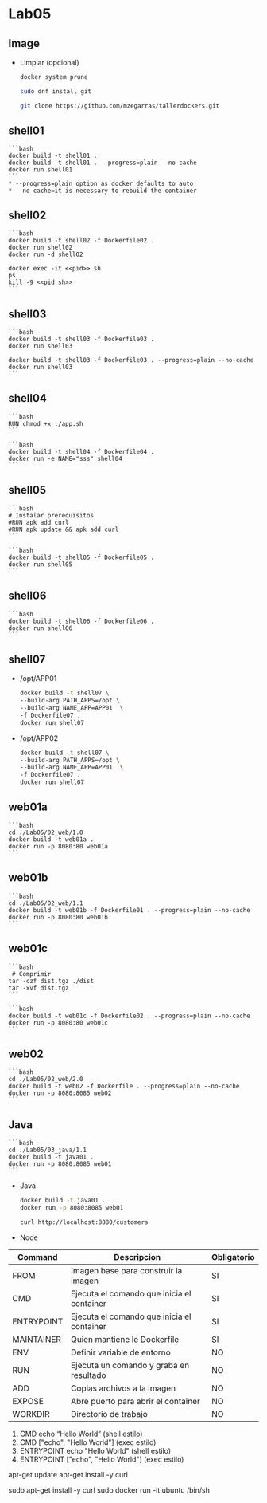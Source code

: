 # Lab05

## Image

* Limpiar (opcional)
    ```bash
    docker system prune

    sudo dnf install git
    
    git clone https://github.com/mzegarras/tallerdockers.git

    ```


## shell01
    ```bash
    docker build -t shell01 .
    docker build -t shell01 . --progress=plain --no-cache
    docker run shell01
    ```
    * --progress=plain option as docker defaults to auto
    * --no-cache=it is necessary to rebuild the container

## shell02
    ```bash
    docker build -t shell02 -f Dockerfile02 .
    docker run shell02
    docker run -d shell02

    docker exec -it <<pid>> sh
    ps
    kill -9 <<pid sh>>
    ```

## shell03
    ```bash
    docker build -t shell03 -f Dockerfile03 .
    docker run shell03

    docker build -t shell03 -f Dockerfile03 . --progress=plain --no-cache
    docker run shell03
    ```

## shell04
    ```bash
    RUN chmod +x ./app.sh
    ```

    ```bash
    docker build -t shell04 -f Dockerfile04 .
    docker run -e NAME="sss" shell04
    ```

## shell05

    ```bash
    # Instalar prerequisitos
    #RUN apk add curl
    #RUN apk update && apk add curl
    ```

    ```bash
    docker build -t shell05 -f Dockerfile05 .
    docker run shell05
    ```

## shell06

    ```bash
    docker build -t shell06 -f Dockerfile06 .
    docker run shell06
    ```

## shell07
* /opt/APP01

    ```bash
    docker build -t shell07 \
    --build-arg PATH_APPS=/opt \
    --build-arg NAME_APP=APP01  \
    -f Dockerfile07 .
    docker run shell07
    ```

* /opt/APP02

    ```bash
    docker build -t shell07 \
    --build-arg PATH_APPS=/opt \
    --build-arg NAME_APP=APP01  \
    -f Dockerfile07 .
    docker run shell07
    ```

## web01a
    ```bash
    cd ./Lab05/02_web/1.0
    docker build -t web01a .
    docker run -p 8080:80 web01a
    ```

## web01b
    ```bash
    cd ./Lab05/02_web/1.1
    docker build -t web01b -f Dockerfile01 . --progress=plain --no-cache
    docker run -p 8080:80 web01b
    ```

## web01c

    ```bash
     # Comprimir
    tar -czf dist.tgz ./dist
    tar -xvf dist.tgz
    ```

    ```bash
    docker build -t web01c -f Dockerfile02 . --progress=plain --no-cache
    docker run -p 8080:80 web01c
    ```

## web02
    ```bash
    cd ./Lab05/02_web/2.0
    docker build -t web02 -f Dockerfile . --progress=plain --no-cache
    docker run -p 8080:8085 web02
    ```
## Java
    ```bash
    cd ./Lab05/03_java/1.1
    docker build -t java01 .
    docker run -p 8080:8085 web01
    ```

* Java
    ```bash
    docker build -t java01 .
    docker run -p 8080:8085 web01
    ```

    ```bash
    curl http://localhost:8080/customers
    ```

* Node


|Command    |Descripcion|Obligatorio|
|-----------|-----------|-----------|
|FROM       |Imagen base para construir la imagen|SI|
|CMD	    |Ejecuta el comando que inicia el container|SI|
|ENTRYPOINT |Ejecuta el comando que inicia el container|SI|
|MAINTAINER |Quien mantiene le Dockerfile|SI
|ENV |Definir variable de entorno|NO
|RUN |Ejecuta un comando y graba en resultado|NO
|ADD |Copias archivos a la imagen|NO
|EXPOSE|Abre puerto para abrir el container|NO
|WORKDIR|Directorio de trabajo|NO

1. CMD echo “Hello World” (shell estilo)
1. CMD ["echo", "Hello World"] (exec estilo)
1. ENTRYPOINT echo "Hello World" (shell estilo)
1. ENTRYPOINT ["echo", "Hello World"] (exec estilo)



apt-get update
apt-get install -y curl



sudo apt-get install -y curl
sudo docker run -it ubuntu /bin/sh